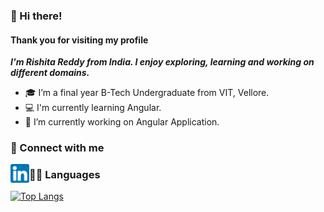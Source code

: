 ### 👋 Hi there!
#### Thank you for visiting my profile
***I'm Rishita Reddy from India. I enjoy exploring, learning and working on different domains.***

- 🎓 I’m a final year B-Tech Undergraduate from VIT, Vellore.
- 💻 I'm currently learning Angular.
- 🔭 I’m currently working on Angular Application.

### 🤝 Connect with me
<a href="linkedin.com/in/rishita-reddy-chilla-06078718b/"><img align="left" src="https://raw.githubusercontent.com/RishitaReddyChilla/RishitaReddyChilla/main/images/linkedin.png" alt="RishitaReddyChilla | LinkedIn" width="30px"/></a>

### 👩‍💻 Languages
<!--[![Top Langs](https://github-readme-stats.vercel.app/api/top-langs/?username=RishitaReddyChilla&show_icons=true&theme=tokyonight)](https://github.com/anuraghazra/github-readme-stats)-->
[![Top Langs](https://github-readme-stats.vercel.app/api/top-langs/?username=RishitaReddyChilla&langs_count=6)](https://github.com/anuraghazra/github-readme-stats)


<!--<h2 align="center">
  Consider leaving a ⭐ if you find the projects useful!
</h2> -->



<!--
**RishitaReddyChilla/RishitaReddyChilla** is a ✨ _special_ ✨ repository because its `README.md` (this file) appears on your GitHub profile.

Here are some ideas to get you started:

- 🔭 I’m currently working on ...
- 🌱 I’m currently learning ...
- 👯 I’m looking to collaborate on ...
- 🤔 I’m looking for help with ...
- 💬 Ask me about ...
- 📫 How to reach me: ...
- 😄 Pronouns: ...
- ⚡ Fun fact: ...
-->


